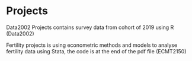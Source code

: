 # Projects

Data2002 Projects contains survey data from cohort of 2019 using R (Data2002)

Fertility projects is using econometric methods and models to analyse fertility data using Stata, the code is at the end of the pdf file (ECMT2150)

